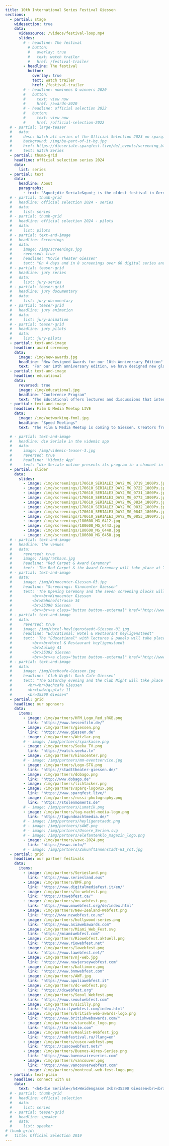 ```yaml
---
title: 10th International Series Festival Giessen 
sections:
  - partial: stage
    widesection: true
    data:
      videosource: /videos/festival-loop.mp4
      slides:
        # - headline: The festival
          # button:
          #   overlay: true
          #   text: watch trailer
          #   href: /festival-trailer
        - headline: The festival
          button:
            overlay: true
            text: watch trailer
            href: /festival-trailer
        # - headline: nominees & winners 2020
        #   button:
        #     text: view now
        #     href: /awards-2020
        # - headline: official selection 2022
        #   button:
        #     text: view now
        #     href: /official-selection-2022
  # - partial: large-teaser
  #   data:
  #     desc: Watch all series of the Official Selection 2023 on sparqfest. Available from June 29th to July 4th, 2023.
  #     background: /img/be-part-of-it-bg.jpg
  #     href: https://dieseriale.sparqfest.live/de/_events/screening_block/2023.00/die-seriale-2023.html
  #     text: Watch Series
  - partial: thumb-grid
    headline: official selection series 2024
    data:
      list: series
  - partial: text
    data:
      headline: About
      paragraphs:
        - text: "&quot;die Seriale&quot; is the oldest festival in Germany for independent and digital series. The festival is dedicated to audience, creators, students and all series fans. The Official Selection with over 50 series and pilots from 16 countries is presented in the movie theatre, open air and on demand. The supporting program offers a conference with lectures and panel discussions."
  # - partial: thumb-grid
  #   headline: official selection 2024 - series
  #   data:
  #     list: series
  # - partial: thumb-grid
  #   headline: official selection 2024 - pilots
  #   data:
  #     list: pilots
  # - partial: text-and-image
  #   headline: Screenings
  #   data:
  #     image: /img/screenings.jpg
  #     reversed: true
  #     headline: "Movie Theater Giessen"
  #     text: "On 4 days and in 8 screenings over 60 digital series and pilot episodes will be screened. We'll start with an open-air screening in Wetzlar with focus on Hessian series, all other 7 screenings will take place in Kinocenter Giessen. Series from 18 countries offer a versatile program. Numerous series creators will be present and give insights into the production of their series."
  # - partial: teaser-grid
  #   headline: jury series
  #   data:
  #     list: jury-series
  # - partial: teaser-grid
  #   headline: jury documentary
  #   data:
  #     list: jury-documentary
  # - partial: teaser-grid
  #   headline: jury animation
  #   data:
  #     list: jury-animation
  # - partial: teaser-grid
  #   headline: jury pilots
  #   data:
  #     list: jury-pilots
  - partial: text-and-image
    headline: award ceremony
    data:
      image: /img/new-awards.jpg
      headline: "New Designed Awards for our 10th Anniversary Edition"
      text: "For our 10th anniversary edition, we have designed new glamorous awards. At this year's Award Ceremony the most outstanding series and pilots will be honored. A total of 17 winners, selected by an international jury of experts, will take home our newly designed award. The evening will be hosted by Hannah Buscher and Robert Schäfer. This year's Award Ceremony will once again be accentuated with music by the pianist Lada Nevmyatullina."
  - partial: text-and-image
    headline: educational
    data:
      reversed: true
      image: /img/educational.jpg
      headline: "Conference Program"
      text: 'The Educational offers lectures and discussions that intend to bring together film and media scholars with creators. How did the web series world develop in the past two decades? Where are we standing now and what is changing? What are the differences in the dramaturgical structure between short and long form series? What are the up-and-coming ideas and formats? And how do we look at short form digital series from a film- and media-theoretical perspective? The Educational is a cooperation with the "Hessen Film & Media Academy", the network of 13 Hessian universities. <img src="/img/partners/hFMA.png" class="partner-logo">'
  - partial: text-and-image
    headline: Film & Media Meetup LIVE
    data:
      image: /img/networking-fmml.jpg
      headline: "Speed Meetings"
      text: 'The Film & Media Meetup is coming to Giessen. Creators from Hesse and all over the world have the opportunity to discuss projects, make contacts or simply find out about current developments in a relaxed atmosphere over a drink. The Meetup offers everything you need to get started in the film and media industry or for your upcoming projects. There is also the opportunity to take part in a speed meeting.<br/><br/>The Film & Media Meetup takes place regularly. It is a cooperation project of Filmhaus Frankfurt, Film- und Kinobüro Hessen, Hessen Film & Medien, the Hessen Film and Media Academy (hFMA) and Junge Generation Hessischer Film. <img src="/img/media-meetup-logos.png" />'

  # - partial: text-and-image
  #   headline: die Seriale in the videmic app
  #   data:
  #     image: /img/videmic-teaser-3.jpg
  #     reversed: true
  #     headline: 'Videmic App'
  #     text: "die Seriale online presents its program in a channel in the videmic app. The channel offers information about die Seriale, Seriale Pro and Seriale Edu. You can download trailers of digital series and watch them everywhere. A favorites list allows you to plan your visit of the online festival.<br><br>From June 3 to 8, 2020, you can watch episodes of the selected digital series of die Seriale and live recordings of the keynotes, the panels of Seriale Educational, the red carpet event and the award ceremony in the videmic app for free. <br><br><a target=\"_blank\" class=\"button button--external\" href=\"https://videmic.de/app\">Get the Videmic App</a>"
  - partial: slider
    data:
      slides:
        - image: /img/screenings/170610_SERIALE3_DAY2_MG_0719_1800Px.jpg
        - image: /img/screenings/170610_SERIALE3_DAY2_MG_0722_1800Px.jpg
        - image: /img/screenings/170610_SERIALE3_DAY2_MG_0731_1800Px.jpg
        - image: /img/screenings/170610_SERIALE3_DAY2_MG_0773_1800Px.jpg
        - image: /img/screenings/170610_SERIALE3_DAY2_MG_0824_1800Px.jpg
        - image: /img/screenings/170610_SERIALE3_DAY2_MG_0832_1800Px.jpg
        - image: /img/screenings/170610_SERIALE3_DAY2_MG_0842_1800Px.jpg
        - image: /img/screenings/170610_SERIALE3_DAY2_MG_0853_1800Px.jpg
        - image: /img/screenings/180608_MG_6412.jpg
        - image: /img/screenings/180608_MG_6443.jpg
        - image: /img/screenings/180608_MG_6448.jpg
        - image: /img/screenings/180608_MG_6458.jpg
  # - partial: text-and-image
  #   headline: the venues
  #   data:
  #     reversed: true
  #     image: /img/rathaus.jpg
  #     headline: "Red Carpet & Award Ceremony"
  #     text: 'The Red Carpet & the Award Ceremony will take place at Townhall Giessen on Sunday.<br><br> Rathaus Giessen / Townhall Giessen<br> Berliner Platz 1<br> 35390 Giessen'
  # - partial: text-and-image
  #   data:
  #     image: /img/Kinocenter-Giessen-03.jpg
  #     headline: "Screenings: Kinocenter Giessen"
  #     text: 'The Opening Ceremony and the seven screening blocks will take place in the centrally located movie theater Kinocenter Giessen.
  #         <br><br>Kinocenter Giessen
  #         <br>Bahnhofstrasse 34
  #         <br>35390 Giessen
  #         <br><br><a class="button button--external" href="http://www.kinopolis.de/gi" target="_blank">www.kinopolis.de/gi</a>'
  # - partial: text-and-image
  #   data:
  #     reversed: true
  #     image: /img/Hotel-heyligenstaedt-Giessen-01.jpg
  #     headline: "Educational: Hotel & Restaurant heyligenstaedt"
  #     text: 'The "Educational" with lectures & panels will take place here. The events are free and open for everyone. 
  #         <br><br>Hotel & Restaurant heyligenstaedt
  #         <br>Aulweg 41
  #         <br>35392 Giessen
  #         <br><br><a class="button button--external" href="http://www.restaurant-heyligenstaedt.de" target="_blank">www.restaurant-heyligenstaedt.de</a>'
  # - partial: text-and-image
  #   data:
  #     image: /img/Dachcafe-Giessen.jpg
  #     headline: 'Club Night: Dach Cafe Giessen'
  #     text: "The Saturday evening and the Club Night will take place at the Dach Cafe, above the roofs of Giessen.
  #       <br><br>Dachcafe Giessen
  #       <br>Ludwigsplatz 11
  #       <br>35390 Giessen"
  - partial: grid
    headline: our sponsors
    data:
      items:
        - image: /img/partners/HFM_Logo_Red_sRGB.png
          link: "https://www.hessenfilm.de/"
        - image: /img/partners/giessen.png
          link: "https://www.giessen.de"
        - image: /img/partners/Wetzlar.png
        # - image: /img/partners/sparkasse.png
        - image: /img/partners/Seeka_TV.png
          link: "https://watch.seeka.tv"
        - image: /img/partners/kinocenter.png
        # - image: /img/partners/mm-eventservice.jpg
        - image: /img/partners/Logo-STG.png
          link: "https://stadttheater-giessen.de/"
        - image: /img/partners/dobago.png
          link: "http://www.dobago.de"
        - image: /img/partners/lichtacker.png
        - image: /img/partners/sparq-logo@1x.png
          link: "https://www.sparqfest.live/"
        - image: /img/partners/rossi-photography.png
          link: "https://stolenmoments.de"
        # - image: /img/partners/Lumatik.png
        - image: /img/partners/tag-nacht-media-logo.png
          link: "https://tagundnachtmedia.de/"
        # - image: /img/partners/heyligenstaedt.png
        # - image: /img/partners/sAWE.png
        # - image: /img/partners/Unsere_Serien.svg
        # - image: /img/partners/elefantenklo_magazin_logo.png
        - image: /img/partners/wswc-2024.png
          link: "https://wswc.info/"
        # - image: /img/partners/ZukunftInnenstadt-GI_rot.jpg
  - partial: grid
    headline: our partner festivals
    data:
      items:
        - image: /img/partners/Seriesland.png
          link: "https://www.seriesland.eus"
        - image: /img/partners/DMF.png
          link: "https://www.digitalmediafest.it/en/"
        - image: /img/partners/to-webfest.png
          link: "https://towebfest.ca/"
        - image: /img/partners/mn-webfest.png
          link: "https://www.mnwebfest.org/de/index.html"
        - image: /img/partners/New-Zealand-Webfest.png
          link: "http://www.nzwebfest.co.nz"
        - image: /img/partners/hollywood-series.png
          link: "https://www.asiawebawards.com"
        - image: /img/partners/Miami_Web_Fest.svg
          link: "https://miamiwebfest.com"
        - image: /img/partners/Riowebfest.aktuell.png
          link: "https://www.riowebfest.net"
        - image: /img/partners/lawebfest.png
          link: "https://www.lawebfest.net/"
        - image: /img/partners/nj-web.jpg
          link: "https://www.newjerseywebfest.com"
        - image: /img/partners/baltimore.png
          link: "https://www.bnmwebfest.com"
        - image: /img/partners/AWF.jpg
          link: "https://www.apuliawebfest.it"
        - image: /img/partners/dc-webfest.png
          link: "https://dcwebfest.org"
        - image: /img/partners/Seoul_Webfest.png
          link: "https://www.seoulwebfest.com"
        - image: /img/partners/sicilly.png
          link: "http://sicilywebfest.com/index.html"
        - image: /img/partners/british-web-awards-logo.png
          link: "https://www.britishwebawards.com/"
        - image: /img/partners/stareable_logo.png
          link: "https://stareable.com"
        - image: /img/partners/Realist-Webfest.jpg
          link: "https://webfestival.ru/?lang=en"
        - image: /img/partners/cusco-webfest.png
          link: "https://cuscowebfest.net/"
        - image: /img/partners/Buenos-Aires-Series.png
          link: "https://www.buenosaireseries.com"
        - image: /img/partners/vancouver.png
          link: "https://www.vancouverwebfest.com"
        - image: /img/partners/montreal-web-fest-logo.png
  - partial: text-plain
    headline: connect with us
    data:
      text: "<h4>die Seriale</h4>Weidengasse 3<br>35390 Giessen<br><br>phone:   +49 641 97286 505<br>e-mail:    info@die-seriale.de"
  # - partial: thumb-grid
  #   headline: official selection
  #   data:
  #     list: series
  # - partial: teaser-grid
  #   headline: speaker
  #   data:
  #     list: speaker
# thumb-grid:
#   title: Official Selection 2019
---
```

